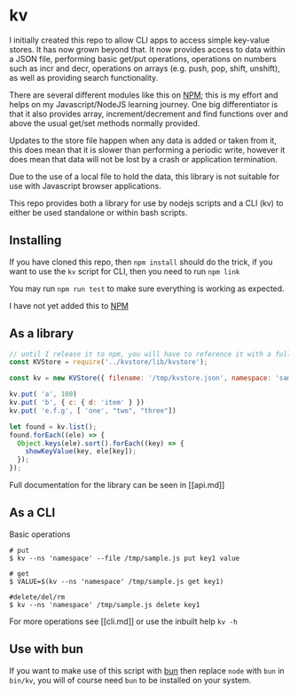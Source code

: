 # kv

I initially created this repo to allow CLI apps to access simple key-value stores. It has now grown beyond that. It now provides access to data within a JSON file, performing basic get/put operations, operations on numbers such as incr and decr, operations on arrays (e.g. push, pop, shift, unshift), as well as providing search functionality.

There are several different modules like this on [NPM](https://www.npmjs.com/search?q=kvstore); this is my effort and helps on my Javascript/NodeJS learning journey. One big differentiator is that it also provides array, increment/decrement and find functions over and above the usual get/set methods normally provided.

Updates to the store file happen when any data is added or taken from it, this does mean that it is slower than performing a periodic write, however it does mean that data will not be lost by a crash or application termination.

Due to the use of a local file to hold the data, this library is not suitable for use with Javascript browser applications.

This repo provides both a library for use by nodejs scripts and a CLI (kv) to either be used standalone or within bash scripts.

## Installing

If you have cloned this repo, then `npm install` should do the trick, if you want to use the `kv` script for CLI, then you need to run `npm link`

You may run `npm run test` to make sure everything is working as expected.

I have not yet added this to [NPM](https://www.npmjs.com/)

## As a library

```js
// until I release it to npm, you will have to reference it with a full path
const KVStore = require('../kvstore/lib/kvstore');

const kv = new KVStore({ filename: '/tmp/kvstore.json', namespace: 'sample' });

kv.put( 'a', 100)
kv.put( 'b', { c: { d: 'item' } })
kv.put( 'e.f.g', [ 'one', "two", "three"])

let found = kv.list();
found.forEach((ele) => {
  Object.keys(ele).sort().forEach((key) => {
    showKeyValue(key, ele[key]);
  });
});
```

Full documentation for the library can be seen in [[api.md]]

## As a CLI

Basic operations

```
# put
$ kv --ns 'namespace' --file /tmp/sample.js put key1 value 

# get
$ VALUE=$(kv --ns 'namespace' /tmp/sample.js get key1)

#delete/del/rm
$ kv --ns 'namespace' /tmp/sample.js delete key1
```

For more operations see [[cli.md]] or use the inbuilt help  `kv -h`


## Use with bun

If you want to make use of this script with [bun](https://bun.sh/) then replace `node` with `bun` in `bin/kv`, you will of course need `bun` to be installed on your system.
